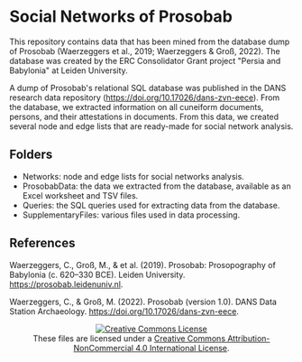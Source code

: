 # Social Networks of Prosobab

This repository contains data that has been mined from the database dump of Prosobab (Waerzeggers et al., 2019; Waerzeggers & Groß, 2022). The database was created by the ERC Consolidator Grant project "Persia and Babylonia" at Leiden University.

A dump of Prosobab's relational SQL database was published in the DANS research data repository (https://doi.org/10.17026/dans-zvn-eece). From the database, we extracted information on all cuneiform documents, persons, and their attestations in documents. From this data, we created several node and edge lists that are ready-made for social network analysis.

## Folders
- Networks: node and edge lists for social networks analysis.
- ProsobabData: the data we extracted from the database, available as an Excel worksheet and TSV files.
- Queries: the SQL queries used for extracting data from the database.
- SupplementaryFiles: various files used in data processing.

## References
Waerzeggers, C., Groß, M., & et al. (2019). Prosobab: Prosopography of Babylonia (c. 620–330 BCE). Leiden University. https://prosobab.leidenuniv.nl.

Waerzeggers, C., & Groß, M. (2022). Prosobab (version 1.0). DANS Data Station Archaeology. https://doi.org/10.17026/dans-zvn-eece.

<p align="center">
<a rel="license" href="http://creativecommons.org/licenses/by-nc/4.0/"><img alt="Creative Commons License" style="border-width:0" src="https://i.creativecommons.org/l/by-nc/4.0/88x31.png" /></a><br />These files are licensed under a <a rel="license" href="https://creativecommons.org/licenses/by-nc/4.0/">Creative Commons Attribution-NonCommercial 4.0 International License</a>.</p>
